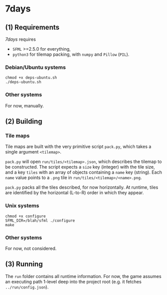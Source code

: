 # 7days
## (1) Requirements
*7days* requires
- `SFML` >=2.5.0 for everything,
- `python3` for tilemap packing, with `numpy` and `Pillow` (`PIL`).

### Debian/Ubuntu systems
```
chmod +x deps-ubuntu.sh
./deps-ubuntu.sh
```

### Other systems
For now, manually.


## (2) Building
### Tile maps
Tile maps are built with the very primitive script `pack.py`, which takes a single argument `<tilemap>`.

`pack.py` will open `run/tiles/<tilemap>.json`, which describes the tilemap to be constructed.
The script expects a `size` key (integer) with the tile size, and a key `tiles` with an array of objects containing a `name` key (string).
Each `name` value points to a `.png` tile in `run/tiles/<tilemap>/<name>.png`.

`pack.py` packs all the tiles described, for now horizontally.
At runtime, tiles are identified by the horizontal (L-to-R) order in which they appear.

### Unix systems
```
chmod +x configure
SFML_DIR=/blah/sfml ./configure
make
```

### Other systems
For now, not considered.


## (3) Running
The `run` folder contains all runtime information.
For now, the game assumes an executing path 1-level deep into the project root (e.g. it fetches `../run/config.json`).
